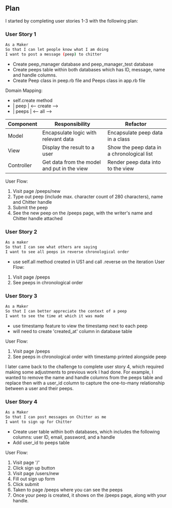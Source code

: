 ## Plan

I started by completing user stories 1-3 with the following plan:

### User Story 1
```bash
As a Maker
So that I can let people know what I am doing  
I want to post a message (peep) to chitter
```
- Create peep_manager database and peep_manager_test database
- Create peeps table within both databases which has ID, message, name and handle columns.
- Create Peep class in peep.rb file and Peeps class in app.rb file

Domain Mapping:
- self.create method
- | peep | <-- create -->
- | peeps | <-- all -->

| Component   | Responsibility                                | Refactor                                |
|------------ |---------------------------------------------  |---------------------------------------- |
| Model       | Encapsulate logic with relevant data          | Encapsulate peep data in a class    |
| View        | Display the result to a user                  | Show the peep data in a chronological list  |
| Controller  | Get data from the model and put in the view   | Render peep data into to the view   |

User Flow:
1. Visit page /peeps/new
2. Type out peep (include max. character count of 280 characters), name and Chitter handle
3. Submit the peep
4. See the new peep on the /peeps page, with the writer's name and Chitter handle attached

### User Story 2
```bash
As a maker
So that I can see what others are saying  
I want to see all peeps in reverse chronological order
```
- use self.all method created in US1 and call .reverse on the iteration
User Flow:
1. Visit page /peeps
2. See peeps in chronological order

### User Story 3
```bash
As a Maker
So that I can better appreciate the context of a peep
I want to see the time at which it was made
```
- use timestamp feature to view the timestamp next to each peep
- will need to create 'created_at' column in database table

User Flow:
1. Visit page /peeps
2. See peeps in chronological order with timestamp printed alongside peep

I later came back to the challenge to complete user story 4, which required making some adjustments to previous work I had done. For example, I wanted to remove the name and handle columns from the peeps table and replace then with a user_id column to capture the one-to-many relationship between a user and their peeps.

### User Story 4
```bash
As a Maker
So that I can post messages on Chitter as me
I want to sign up for Chitter
```
- Create user table within both databases, which includes the following columns: user ID, email, password, and a handle
- Add user_id to peeps table

User Flow:
1. Visit page '/'
2. Click sign up button
3. Visit page /users/new
4. Fill out sign up form
5. Click submit
6. Taken to page /peeps where you can see the peeps
7. Once your peep is created, it shows on the /peeps page, along with your handle.

